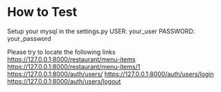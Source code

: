 # How to Test

Setup your mysql in the settings.py
USER: your_user
PASSWORD: your_password

Please try to locate the following links
https://127.0.0.1:8000/restaurant/menu-items
https://127.0.0.1:8000/restaurant/menu-items/1
https://127.0.0.1:8000/auth/users/
https://127.0.0.1:8000/auth/users/login
https://127.0.0.1:8000/auth/users/logout

